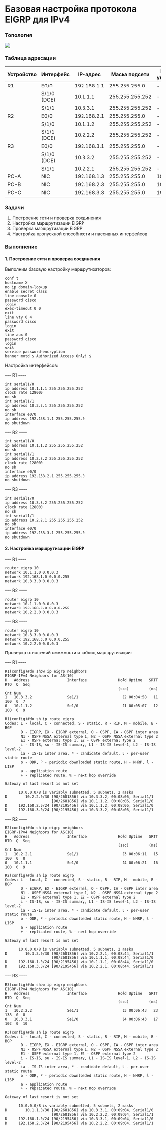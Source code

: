 # Базовая настройка протокола EIGRP для IPv4

### Топология
![](eve.png)

### Таблица адресации
|Устройство|Интерфейс    |IP-адрес     |Маска подсети  |Шлюз по умолчанию|
|----------|-------------|-------------|---------------|-|
|R1        |E0/0         |192.168.1.1  |255.255.255.0  |-|
|          |S/1/0 (DCE)  |10.1.1.1     |255.255.255.252|-|
|          |S/1/1        |10.3.3.1     |255.255.255.252|-|
|R2        |E0/0         |192.168.2.1  |255.255.255.0  |-|
|          |S/1/0        |10.1.1.2     |255.255.255.252|-|
|          |S/1/1 (DCE)  |10.2.2.2     |255.255.255.252|-|
|R3        |E0/0         |192.168.3.1  |255.255.255.0  |-|
|          |S/1/0 (DCE)  |10.3.3.2     |255.255.255.252|-|
|          |S/1/1        |10.2.2.1     |255.255.255.252|-|
|PC-A      |NIC          |192.168.1.3  |255.255.255.0  |192.168.1.1|
|PC-B      |NIC          |192.168.2.3  |255.255.255.0  |192.168.2.1|
|PC-C      |NIC          |192.168.3.3  |255.255.255.0  |192.168.3.1|

### Задачи
1. Построение сети и проверка соединения
2. Настройка маршрутизации EIGRP
3. Проверка маршрутизации EIGRP
4. Настройка пропускной способности и пассивных интерфейсов

### Выполнение

#### 1. Построение сети и проверка соединения
Выполним базовую настройку маршрутизаторов:
```
conf t
hostname X
no ip domain-lookup
enable secret class
line console 0
password cisco
login
exec-timeout 0 0
exit
line vty 0 4
password cisco
login
exit
line aux 0
password cisco
login
exit
service password-encryption
banner motd $ Authorized Access Only! $
```

Настройка интерфейсов:

--- R1 ----
```
int serial1/0 
ip address 10.1.1.1 255.255.255.252
clock rate 128000
no sh
int serial1/1 
ip address 10.3.3.1 255.255.255.252
no sh
interface e0/0
ip address 192.168.1.1 255.255.255.0
no shutdown
```

--- R2 ----
```
int serial1/0 
ip address 10.1.1.2 255.255.255.252
no sh
int serial1/1 
ip address 10.2.2.2 255.255.255.252
clock rate 128000
no sh
interface e0/0
ip address 192.168.2.1 255.255.255.0
no shutdown
```

--- R3 ----
```
int serial1/0 
ip address 10.3.3.2 255.255.255.252
clock rate 128000
no sh
int serial1/1 
ip address 10.2.2.1 255.255.255.252
no sh
interface e0/0
ip address 192.168.3.1 255.255.255.0
no shutdown
```


#### 2. Настройка маршрутизации EIGRP
--- R1 ----
```
router eigrp 10
network 10.1.1.0 0.0.0.3
network 192.168.1.0 0.0.0.255
network 10.3.3.0 0.0.0.3
```

--- R2 ----
```
router eigrp 10
network 10.1.1.0 0.0.0.3
network 192.168.2.0 0.0.0.255
network 10.2.2.0 0.0.0.3
```

--- R3 ----
```
router eigrp 10
network 10.3.3.0 0.0.0.3
network 192.168.3.0 0.0.0.255
network 10.2.2.0 0.0.0.3
```

Проверка отношений смежности и таблиц маршрутизации:

--- R1 ----
```
R1(config)#do show ip eigrp neighbors 
EIGRP-IPv4 Neighbors for AS(10)
H   Address                 Interface              Hold Uptime   SRTT   RTO  Q  Seq
                                                   (sec)         (ms)       Cnt Num
1   10.3.3.2                Se1/1                    12 00:04:58   11   100  0  7
0   10.1.1.2                Se1/0                    11 00:05:07   12   100  0  9
```

```
R1(config)#do sh ip route eigrp 
Codes: L - local, C - connected, S - static, R - RIP, M - mobile, B - BGP
       D - EIGRP, EX - EIGRP external, O - OSPF, IA - OSPF inter area 
       N1 - OSPF NSSA external type 1, N2 - OSPF NSSA external type 2
       E1 - OSPF external type 1, E2 - OSPF external type 2
       i - IS-IS, su - IS-IS summary, L1 - IS-IS level-1, L2 - IS-IS level-2
       ia - IS-IS inter area, * - candidate default, U - per-user static route
       o - ODR, P - periodic downloaded static route, H - NHRP, l - LISP
       a - application route
       + - replicated route, % - next hop override

Gateway of last resort is not set

      10.0.0.0/8 is variably subnetted, 5 subnets, 2 masks
D        10.2.2.0/30 [90/2681856] via 10.3.3.2, 00:08:06, Serial1/1
                     [90/2681856] via 10.1.1.2, 00:08:06, Serial1/0
D     192.168.2.0/24 [90/2195456] via 10.1.1.2, 00:08:06, Serial1/0
D     192.168.3.0/24 [90/2195456] via 10.3.3.2, 00:08:06, Serial1/1
```


--- R2 ----
```
R2(config)#do sh ip eigrp neighbors 
EIGRP-IPv4 Neighbors for AS(10)
H   Address                 Interface              Hold Uptime   SRTT   RTO  Q  Seq
                                                   (sec)         (ms)       Cnt Num
1   10.2.2.1                Se1/1                    13 00:06:11   15   100  0  8
0   10.1.1.1                Se1/0                    14 00:06:21   16   100  0  9
```

```
R2(config)#do sh ip route eigrp 
Codes: L - local, C - connected, S - static, R - RIP, M - mobile, B - BGP
       D - EIGRP, EX - EIGRP external, O - OSPF, IA - OSPF inter area 
       N1 - OSPF NSSA external type 1, N2 - OSPF NSSA external type 2
       E1 - OSPF external type 1, E2 - OSPF external type 2
       i - IS-IS, su - IS-IS summary, L1 - IS-IS level-1, L2 - IS-IS level-2
       ia - IS-IS inter area, * - candidate default, U - per-user static route
       o - ODR, P - periodic downloaded static route, H - NHRP, l - LISP
       a - application route
       + - replicated route, % - next hop override

Gateway of last resort is not set

      10.0.0.0/8 is variably subnetted, 5 subnets, 2 masks
D        10.3.3.0/30 [90/2681856] via 10.2.2.1, 00:08:44, Serial1/1
                     [90/2681856] via 10.1.1.1, 00:08:44, Serial1/0
D     192.168.1.0/24 [90/2195456] via 10.1.1.1, 00:08:44, Serial1/0
D     192.168.3.0/24 [90/2195456] via 10.2.2.1, 00:08:44, Serial1/1
```

--- R3 ----
```
R3(config)#do show ip eigrp neighbors 
EIGRP-IPv4 Neighbors for AS(10)
H   Address                 Interface              Hold Uptime   SRTT   RTO  Q  Seq
                                                   (sec)         (ms)       Cnt Num
1   10.2.2.2                Se1/1                    13 00:06:43   23   138  0  8
0   10.3.3.1                Se1/0                    14 00:06:43   17   102  0  10
```

```
R3(config)#do sh ip route eigrp 
Codes: L - local, C - connected, S - static, R - RIP, M - mobile, B - BGP
       D - EIGRP, EX - EIGRP external, O - OSPF, IA - OSPF inter area 
       N1 - OSPF NSSA external type 1, N2 - OSPF NSSA external type 2
       E1 - OSPF external type 1, E2 - OSPF external type 2
       i - IS-IS, su - IS-IS summary, L1 - IS-IS level-1, L2 - IS-IS level-2
       ia - IS-IS inter area, * - candidate default, U - per-user static route
       o - ODR, P - periodic downloaded static route, H - NHRP, l - LISP
       a - application route
       + - replicated route, % - next hop override

Gateway of last resort is not set

      10.0.0.0/8 is variably subnetted, 5 subnets, 2 masks
D        10.1.1.0/30 [90/2681856] via 10.3.3.1, 00:09:04, Serial1/0
                     [90/2681856] via 10.2.2.2, 00:09:04, Serial1/1
D     192.168.1.0/24 [90/2195456] via 10.3.3.1, 00:09:04, Serial1/0
D     192.168.2.0/24 [90/2195456] via 10.2.2.2, 00:09:04, Serial1/1
```

